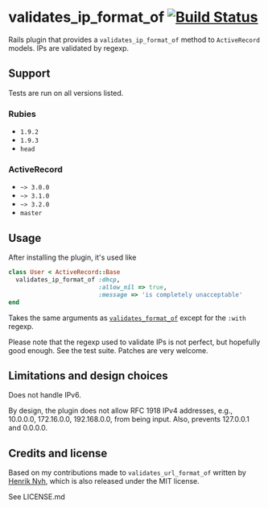 # validates\_ip\_format\_of [![Build Status](https://travis-ci.org/RLovelett/validates_ip_format_of.png?branch=master)](https://travis-ci.org/RLovelett/validates_ip_format_of)

Rails plugin that provides a `validates_ip_format_of` method to `ActiveRecord` models. IPs are validated by regexp.

## Support

Tests are run on all versions listed.

### Rubies

  * `1.9.2`
  * `1.9.3`
  * `head`

### ActiveRecord

  * `~> 3.0.0`
  * `~> 3.1.0`
  * `~> 3.2.0`
  * `master`

## Usage

After installing the plugin, it's used like

```ruby
class User < ActiveRecord::Base
  validates_ip_format_of :dhcp,
                         :allow_nil => true,
                         :message => 'is completely unacceptable'
end
```

Takes the same arguments as [`validates_format_of`](http://api.rubyonrails.org/classes/ActiveRecord/Validations/ClassMethods.html#M001052) except for the `:with` regexp.

Please note that the regexp used to validate IPs is not perfect, but hopefully good enough. See the test suite. Patches are very welcome.

## Limitations and design choices

Does not handle IPv6.

By design, the plugin does not allow RFC 1918 IPv4 addresses, e.g., 10.0.0.0, 172.16.0.0, 192.168.0.0, from being input. Also, prevents 127.0.0.1 and 0.0.0.0.

## Credits and license

Based on my contributions made to `validates_url_format_of` written by [Henrik Nyh](https://github.com/henrik/validates_url_format_of), which is also released under the MIT license.

See LICENSE.md
